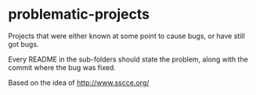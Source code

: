 # problematic-projects
Projects that were either known at some point to cause bugs, or have still got bugs.

Every README in the sub-folders should state the problem, along with the commit where the bug was fixed.

Based on the idea of http://www.sscce.org/
